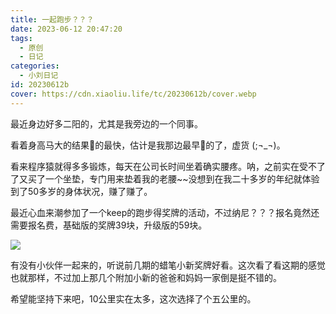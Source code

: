 ```yaml
---
title: 一起跑步？？？
date: 2023-06-12 20:47:20
tags:
  - 原创
  - 日记
categories:
  - 小刘日记
id: 20230612b
cover: https://cdn.xiaoliu.life/tc/20230612b/cover.webp
---
```


最近身边好多二阳的，尤其是我旁边的一个同事。

看着身高马大的结果🐏的最快，估计是我那边最早🐏的了，虚货 (;¬_¬)。

看来程序猿就得多多锻炼，每天在公司长时间坐着确实腰疼。呐，之前实在受不了了又买了一个坐垫，专门用来垫着我的老腰~~没想到在我二十多岁的年纪就体验到了50多岁的身体状况，赚了赚了。

最近心血来潮参加了一个keep的跑步得奖牌的活动，不过纳尼？？？报名竟然还需要报名费，基础版的奖牌39块，升级版的59块。

![](https://cdn.xiaoliu.life/tc/20230612b/1.webp)

有没有小伙伴一起来的，听说前几期的蜡笔小新奖牌好看。这次看了看这期的感觉也就那样，不过加上那几个附加小新的爸爸和妈妈一家倒是挺不错的。

希望能坚持下来吧，10公里实在太多，这次选择了个五公里的。

